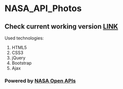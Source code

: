 # NASA_API_Photos
## Check current working version [LINK](https://lkister.github.io/NASA_API_Photos/.)

Used technologies: 
1. HTML5
2. CSS3 
3. jQuery
4. Bootstrap
5. Ajax 

### Powered by [NASA Open APIs](https://api.nasa.gov/)
